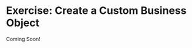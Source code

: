 # Exercise: Create a Custom Business Object 

Coming Soon!

<!--
[$LIFERAY_LEARN_YOUTUBE_URL$]=https://www.youtube.com/embed/wjqXrN7-SKg

## Exercise Goals 

- Create a Liferay Object for New Accounts 
- Create a Liferay Object for PTO Requests 

## Create a Picklist for Account Types 
1. **Sign in** as an Administrator. 
2. **Go to** `Control Panel` &rarr; `Object` &rarr; `Picklists` in the _Global Menu_. 
3. **Click** the _Add_ icon in the upper right. 
4. **Type** `Account Type` for _Name_. 
5. **Click** _Save_. 
* **Click** the new _Account Type_ picklist. 
6. **Click** the _Add_ icon. 
7. **Type** `Checking` for _Name_. 
8. **Click** _Save_. 
9. **Click** the _Add_ icon. 
10. **Type** `Savings` for _Name_. 
11. **Click** _Save_. 
12. **Click** the _Add_ icon. 
13. **Type** `Individual Retirement` for _Name_. 
14. **Click** _Save_. 
15. **Click** _Save_. 

## Create a Liferay Object for New Accounts 
1. **Go to** `Control Panel` &rarr; `Object` &rarr; `Objects` in the _Global Menu_. 
2. **Click** the _Add_ icon. 
3. **Type** `New Account` for _Label_. 
4. **Type** `New Accounts` for _Plural Label_. 
5. **Click** _Save_. 
6. **Click** _New Account_. 
7. **Click** the arrows under _Scope_. 
8. **Choose** _Site_. 
9. **Click** the arrows under _Panel Category Key_. 
10. **Choose** `Site Administration` &rarr; `People`. 
11. **Click** _Save_. 

## Add Initial Fields to the New Accounts Object 
1. **Click** the _Fields_ tab at the top of the page. 
2. **Click** the _Add_ icon. 
3. **Type** `Account Holder` for _Label_. 
4. **Choose** _String_ for _Type_. 
5. **Click** the slider next to _Mandatory_. 
6. **Click** _Save_. 
7. **Click** the _Add_ icon. 
8. **Type** `Email` for _Label_. 
9. **Choose** _String_ for _Type_. 
10. **Click** the slider next to _Mandatory_. 
11. **Click** _Save_. 
12. **Click** the _Add_ icon. 
13. **Type** `Phone Number` for _Label_. 
14. **Choose** _Long_ for _Type_. 
15. **Click** the slider next to _Mandatory_. 
16. **Click** _Save_. 

## Add Remaining Fields to the New Accounts Object 
1. **Click** the _Add_ icon. 
2. **Type** `Account Type` for _Label_. 
3. **Choose** _Picklist_ for _Type_. 
4. **Choose** _Account Type_ for _Picklist_. 
5. **Click** the slider next to _Mandatory_. 
6. **Click** _Save_. 
7. **Click** the _Add_ icon. 
8. **Type** `Initial Balance` for _Label_. 
9. **Choose** _BigDecimal_ for _Type_. 
10. **Click** the slider next to _Mandatory_. 
11. **Click** _Save_. 
12. **Click** the _Add_ icon. 
13. **Type** `Date of Request` for _Label_. 
14. **Choose** _Date_ for _Type_. 
15. **Click** the slider next to _Mandatory_. 
16. **Click** _Save_. 
17. **Click** the _Details_ tab. 
18. **Click** _Publish_. 

## Add Entries for the New Accounts Object 
1. **Open** the Global Menu. 
2. **Click** on the _Mondego Group_ site. 
3. **Go to** `People` &rarr; `New Accounts` in the _Site Administration Panel_. 
4. **Click** the _Add_ icon. 
	- Refresh the page if it takes a while to load. 
5. **Type** `Mercedes Dantes` for _Account Holder_. 
6. **Choose** _Checking_ for _Account Type_. 
7. **Choose** today's date for _Date of Request_. 
8. **Type** `mdantes@gmail.com` for _Email_. 
9. **Type** `2500.00` for _Initial Balance_. 
10. **Type** `5557879546` for _Phone Number_. 
11. **Click** _Save_. 
12. **Click** the _Add_ icon. 
13. **Type** `Albert Smith` for _Account Holder_. 
14. **Choose** _Savings_ for _Account Type_. 
15. **Choose** today's date for _Date of Request_. 
16. **Type** `asmith@faria.com` for _Email_. 
17. **Type** `1780.45` for _Initial Balance_. 
18. **Type** `5556069364` for _Phone Number_. 
19. **Click** _Save_. 

## Create a Picklist for Mondego Departments 
1. **Go to** `Control Panel` &rarr; `Object` &rarr; `Picklists` in the _Global Menu_. 
2. **Click** the _Add_ icon in the upper right. 
3. **Type** `Mondego Departments` for _Name_. 
4. **Click** _Save_. 
5. **Click** _Mondego Departments_. 
6. **Click** the _Add_ icon. 
7. **Type** `Banking` for _Name_. 
8. **Click** _Save_. 
9. **Click** the _Add_ icon. 
10. **Type** `Financial Security` for _Name_. 
11. **Click** _Save_. 
12. **Click** the _Add_ icon. 
13. **Type** `Investments` for _Name_. 
14. **Click** _Save_. 
15. **Click** the _Add_ icon. 
16. **Type** `Marketing` for _Name_. 
17. **Click** _Save_. 
18. **Click** the _Add_ icon. 
19. **Type** `Design` for _Name_. 
20. **Click** _Save_. 
21. **Click** _Save_. 

## Create a Liferay Object for PTO Requests 
1. **Go to** `Control Panel` &rarr; `Object` &rarr; `Objects` in the _Global Menu_. 
2. **Click** the _Add_ icon. 
3. **Type** `PTO Request` for _Label_. 
4. **Type** `PTO Requests` for _Plural Label_. 
5. **Click** _Save_. 
6. **Click** _PTO Request_. 
7. **Click** the arrows under _Scope_. 
8. **Choose** _Site_. 
9. **Click** the arrows under _Panel Category Key_. 
10. **Choose** `Site Administration` &rarr; `People`. 
11. **Click** _Save_. 

## Add Initial Fields to the PTO Requests Object 
1. **Click** the _Fields_ tab at the top of the page. 
2. **Click** the _Add_ icon. 
3. **Type** `Name` for _Label_. 
4. **Choose** _String_ for _Type_. 
5. **Click** the slider next to _Mandatory_. 
6. **Click** _Save_. 
7. **Click** the _Add_ icon. 
8. **Type** `Department` for _Label_. 
9. **Choose** _Picklist_ for _Type_. 
10. **Choose** _Mondego Departments_ for _Picklist_. 
11. **Click** the slider next to _Mandatory_. 
12. **Click** _Save_. 

## Add Remaining Fields to the PTO Requests Object 
1. **Click** the _Add_ icon. 
2. **Type** `Start Date` for _Label_. 
3. **Choose** _Date_ for _Type_. 
4. **Click** the slider next to _Mandatory_. 
5. **Click** _Save_. 
6. **Click** the _Add_ icon. 
7. **Type** `End Date` for _Label_. 
8. **Choose** _Date_ for _Type_. 
9. **Click** the slider next to _Mandatory_. 
10. **Click** _Save_. 
11. **Click** the _Add_ icon. 
12. **Type** `Duration` for _Label_. 
13. **Choose** _String_ for _Type_. 
14. **Click** the slider next to _Mandatory_. 
15. **Click** _Save_. 
16. **Click** the _Details_ tab. 
17. **Click** _Publish_. 

## Add Entries for the PTO Requests Object 
1. **Open** the Global Menu. 
2. **Click** on the _Mondego Group_ site. 
3. **Go to** `People` &rarr; `New Accounts` in the _Site Administration Panel_. 
4. **Click** the _Add_ icon. 
5. **Choose** _Marketing_ for _Department_. 
6. **Type** `16.00h` for _Duration_. 
7. **Choose** today's date for _Start Date_. 
8. **Choose** tomorrow's date for _End Date_. 
9. **Type** `Naomi Engel` for _Name_. 
	* As we did not specify a particular layout for this Object, these fields may appear in varying orders. 
10. **Click** _Save_. 
11. **Click** the _Add_ icon. 
12. **Choose** _Banking_ for _Department_. 
13. **Type** `8.00h` for _Duration_. 
14. **Choose** a date next week for _Start Date_. 
15. **Choose** the same date for _End Date_. 
16. **Type** `Bethany Park` for _Name_. 
17. **Click** _Save_. 

---

## Bonus Exercise 
1. Create a new Liferay Object for Account Activity. Be sure to include fields for Customer Name, Transaction Amount, Account Number, and Account Type. 

---

## Next Up

* [Exercise 2b: Create User Groups](./exercises-create-user-groups.md)
-->
